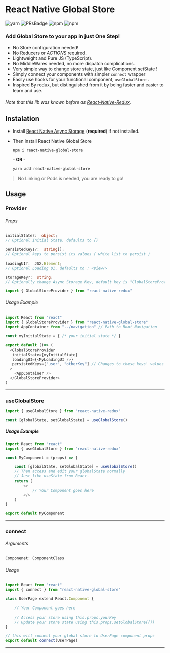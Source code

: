 # React Native Global Store 
![yarn][npmDownloads] ![PRsBadge] ![npm][npmLicense] ![npm][npmVersion]

### Add Global Store to  your app in just One Step!

- No Store configuration needed!
- No Reducers or *ACTIONS* required.
- Lightweight and Pure JS (TypeScript).
- No MiddleWares needed, no more dispatch complications.
- Very simple way to change store state, just like Component setState !
- Simply connect your components with simpler `connect` wrapper
- Easily use hooks for your functional component, `useGlobalStore` .
- Inspired By redux, but distinguished from it by being faster and easier to learn and use.
###### Note that this lib was known before as [React-Native-Redux][React-Native-Redux].



## Instalation 


- Install [React Native Async Storage][asyncstorage] (**required**) if not installed.
- Then install React Native Global Store

	```
	npm i react-native-global-store
	```  
	 **- OR -**  
	```
	yarn add react-native-global-store
	```

> No Linking or Pods is needed, you are ready to go! 
 

## Usage

### **Provider**
###### Props
```ts
initialState?:  object;
// Optional Initial State, defaults to {}

persistedKeys?:  string[];
// Optional keys to persist its values ( white list to persist )

loadingUI?:  JSX.Element;
// Optional Loading UI, defaults to : <View/>

storageKey?:  string;
// Optionally change Async Storage Key, default key is "GlobalStoreProvider"
```
```ts
import { GlobalStoreProvider } from "react-native-redux"
```
###### Usage Example
```ts
import React from "react"
import { GlobalStoreProvider } from "react-native-global-store"
import AppContainer from "../navigation" // Path to Root Navigation

const myInitialState = { /* your initial state */ }

export default ()=> (
  <GlobalStoreProvider 
   initialState={myInitialState} 
   loadingUI={<MyLoadingUI />}
   persistedKeys=["user", "otherKey"] // Changes to these keys' values will be persisted.
  >
    <AppContainer />
  </GlobalStoreProvider>
)
```


---

### **useGlobalStore** 
```ts
import { useGlobalStore } from "react-native-redux"
```
```ts
const [globalState, setGlobalState] = useGlobalStore()
```

 
 ##### Usage Example
```ts
import React from "react"
import { useGlobalStore } from "react-native-redux"

const MyComponent = (props) => {

	const [globalState, setGlobalState] = useGlobalStore()
	// Then access and edit your globalState normally
	// Just like useState from React. 
	return (
		<>
			// Your Component goes here
		</>
	)
}

export default MyComponent

```

---



### **connect**
###### Arguments
```ts
Componenet: ComponentClass
```
###### Usage
 
```ts
import React from "react"
import { connect } from "react-native-global-store"

class UserPage extend React.Component {

	// Your Component goes here
	
	// Access your store using this.props.yourKey
	// Update your store state using this.props.setGlobalStore({})
}

// this will connect your global store to UserPage component props
export default connect(UserPage) 


```


---



[React-Native-Redux]: https://github.com/Yasser-G/react-native-redux
[asyncstorage]: https://github.com/react-native-async-storage/async-storage#getting-started
[npmDownloads]: <https://img.shields.io/npm/dt/react-native-global-store?label=Installs&logo=npm&style=plastic>
[npmLicense]: <https://img.shields.io/npm/l/react-native-global-store?label=License&style=plastic>
[npmVersion]: <https://img.shields.io/npm/v/react-native-global-store?label=Latest%20Version&style=plastic>
[PRsBadge]: <https://img.shields.io/badge/PRs-welcome-brightgreen.svg?style=plastic>

